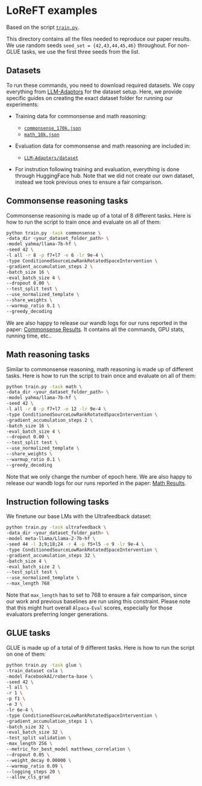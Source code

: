 # LoReFT examples

Based on the script [`train.py`](https://github.com/frankaging/pyreft/blob/main/examples/loreft/train.py).

This directory contains all the files needed to reproduce our paper results. We use random seeds `seed_set = {42,43,44,45,46}` throughout. For non-GLUE tasks, we use the first three seeds from the list.

## Datasets

To run these commands, you need to download required datasets. We copy everything from [LLM-Adaptors](https://github.com/AGI-Edgerunners/LLM-Adapters/tree/main) for the dataset setup. Here, we provide specific guides on creating the exact dataset folder for running our experiments:

- Training data for commonsense and math reasoning:
  - [`commonsense_170k.json`](https://github.com/AGI-Edgerunners/LLM-Adapters/blob/main/ft-training_set/commonsense_170k.json)
  - [`math_10k.json`](https://github.com/AGI-Edgerunners/LLM-Adapters/blob/main/ft-training_set/math_10k.json)

- Evaluation data for commonsense and math reasoning are included in:
  - [`LLM-Adapters/dataset`](https://github.com/AGI-Edgerunners/LLM-Adapters/tree/main/dataset)

- For instrution following training and evaluation, everything is done through HuggingFace hub. Note that we did not create our own dataset, instead we took previous ones to ensure a fair comparison.

## Commonsense reasoning tasks

Commonsense reasoning is made up of a total of 8 different tasks. Here is how to run the script to train once and evaluate on all of them:

```bash
python train.py -task commonsense \
-data_dir <your_dataset_folder_path> \
-model yahma/llama-7b-hf \
-seed 42 \
-l all -r 8 -p f7+l7 -e 6 -lr 9e-4 \
-type ConditionedSourceLowRankRotatedSpaceIntervention \
-gradient_accumulation_steps 2 \
-batch_size 16 \
-eval_batch_size 4 \
--dropout 0.00 \
--test_split test \
--use_normalized_template \
--share_weights \
--warmup_ratio 0.1 \
--greedy_decoding
```

We are also happy to release our wandb logs for our runs reported in the paper: [Commonsense Results](https://wandb.ai/wuzhengx/ReFT_MuadDib_commonsense). It contains all the commands, GPU stats, running time, etc..

## Math reasoning tasks

Similar to commonsense reasoning, math reasoning is made up of different tasks. Here is how to run the script to train once and evaluate on all of them:

```bash
python train.py -task math \
-data_dir <your_dataset_folder_path> \
-model yahma/llama-7b-hf \
-seed 42 \
-l all -r 8 -p f7+l7 -e 12 -lr 9e-4 \
-type ConditionedSourceLowRankRotatedSpaceIntervention \
-gradient_accumulation_steps 2 \
-batch_size 16 \
-eval_batch_size 4 \
--dropout 0.00 \
--test_split test \
--use_normalized_template \
--share_weights \
--warmup_ratio 0.1 \
--greedy_decoding
```

Note that we only change the number of epoch here. We are also happy to release our wandb logs for our runs reported in the paper: [Math Results](https://wandb.ai/wuzhengx/ReFT_MuadDib_math).

## Instruction following tasks

We finetune our base LMs with the Ultrafeedback dataset:

```bash
python train.py -task ultrafeedback \
-data_dir <your_dataset_folder_path> \
-model meta-llama/Llama-2-7b-hf \
-seed 44 -l 3;9;18;24 -r 4 -p f5+l5 -e 9 -lr 9e-4 \
-type ConditionedSourceLowRankRotatedSpaceIntervention \
-gradient_accumulation_steps 32 \
-batch_size 4 \
-eval_batch_size 2 \
--test_split test \
--use_normalized_template \
--max_length 768
```

Note that `max_length` has to set to 768 to ensure a fair comparison, since our work and previous baselines are run using this constraint. Please note that this might hurt overall `Alpaca-Eval` scores, especially for those evaluators preferring longer generations.

## GLUE tasks

GLUE is made up of a total of 9 different tasks. Here is how to run the script on one of them:

```bash
python train.py -task glue \
-train_dataset cola \
-model FacebookAI/roberta-base \
-seed 42 \
-l all \
-r 1 \
-p f1 \
-e 3 \
-lr 6e-4 \
-type ConditionedSourceLowRankRotatedSpaceIntervention \
-gradient_accumulation_steps 1 \
-batch_size 32 \
-eval_batch_size 32 \
-test_split validation \
-max_length 256 \
--metric_for_best_model matthews_correlation \
--dropout 0.05 \
--weight_decay 0.00000 \
--warmup_ratio 0.09 \
--logging_steps 20 \
--allow_cls_grad
```



